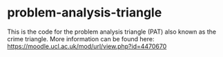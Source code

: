 # problem-analysis-triangle
This is the code for the problem analysis triangle (PAT) also known as the crime triangle. More information can be found here:
https://moodle.ucl.ac.uk/mod/url/view.php?id=4470670
